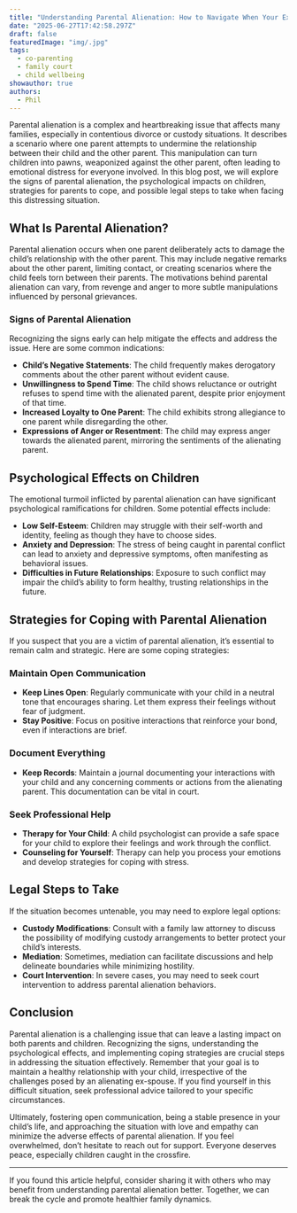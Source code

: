 ```yaml
---
title: "Understanding Parental Alienation: How to Navigate When Your Ex Uses Your Child as a Pawn"
date: "2025-06-27T17:42:58.297Z"
draft: false
featuredImage: "img/.jpg"
tags:
  - co-parenting
  - family court
  - child wellbeing
showauthor: true
authors:
  - Phil
---
```




Parental alienation is a complex and heartbreaking issue that affects many families, especially in contentious divorce or custody situations. It describes a scenario where one parent attempts to undermine the relationship between their child and the other parent. This manipulation can turn children into pawns, weaponized against the other parent, often leading to emotional distress for everyone involved. In this blog post, we will explore the signs of parental alienation, the psychological impacts on children, strategies for parents to cope, and possible legal steps to take when facing this distressing situation.

## What Is Parental Alienation?
Parental alienation occurs when one parent deliberately acts to damage the child’s relationship with the other parent. This may include negative remarks about the other parent, limiting contact, or creating scenarios where the child feels torn between their parents. The motivations behind parental alienation can vary, from revenge and anger to more subtle manipulations influenced by personal grievances.

### Signs of Parental Alienation
Recognizing the signs early can help mitigate the effects and address the issue. Here are some common indications:
- **Child’s Negative Statements**: The child frequently makes derogatory comments about the other parent without evident cause.
- **Unwillingness to Spend Time**: The child shows reluctance or outright refuses to spend time with the alienated parent, despite prior enjoyment of that time.
- **Increased Loyalty to One Parent**: The child exhibits strong allegiance to one parent while disregarding the other.
- **Expressions of Anger or Resentment**: The child may express anger towards the alienated parent, mirroring the sentiments of the alienating parent.

## Psychological Effects on Children
The emotional turmoil inflicted by parental alienation can have significant psychological ramifications for children. Some potential effects include:
- **Low Self-Esteem**: Children may struggle with their self-worth and identity, feeling as though they have to choose sides.
- **Anxiety and Depression**: The stress of being caught in parental conflict can lead to anxiety and depressive symptoms, often manifesting as behavioral issues.
- **Difficulties in Future Relationships**: Exposure to such conflict may impair the child’s ability to form healthy, trusting relationships in the future.

## Strategies for Coping with Parental Alienation
If you suspect that you are a victim of parental alienation, it’s essential to remain calm and strategic. Here are some coping strategies:

### Maintain Open Communication
- **Keep Lines Open**: Regularly communicate with your child in a neutral tone that encourages sharing. Let them express their feelings without fear of judgment.
- **Stay Positive**: Focus on positive interactions that reinforce your bond, even if interactions are brief.

### Document Everything
- **Keep Records**: Maintain a journal documenting your interactions with your child and any concerning comments or actions from the alienating parent. This documentation can be vital in court.

### Seek Professional Help
- **Therapy for Your Child**: A child psychologist can provide a safe space for your child to explore their feelings and work through the conflict.
- **Counseling for Yourself**: Therapy can help you process your emotions and develop strategies for coping with stress.

## Legal Steps to Take
If the situation becomes untenable, you may need to explore legal options:
- **Custody Modifications**: Consult with a family law attorney to discuss the possibility of modifying custody arrangements to better protect your child’s interests.
- **Mediation**: Sometimes, mediation can facilitate discussions and help delineate boundaries while minimizing hostility.
- **Court Intervention**: In severe cases, you may need to seek court intervention to address parental alienation behaviors.

## Conclusion
Parental alienation is a challenging issue that can leave a lasting impact on both parents and children. Recognizing the signs, understanding the psychological effects, and implementing coping strategies are crucial steps in addressing the situation effectively. Remember that your goal is to maintain a healthy relationship with your child, irrespective of the challenges posed by an alienating ex-spouse. If you find yourself in this difficult situation, seek professional advice tailored to your specific circumstances.

Ultimately, fostering open communication, being a stable presence in your child’s life, and approaching the situation with love and empathy can minimize the adverse effects of parental alienation. If you feel overwhelmed, don’t hesitate to reach out for support. Everyone deserves peace, especially children caught in the crossfire. 

---

If you found this article helpful, consider sharing it with others who may benefit from understanding parental alienation better. Together, we can break the cycle and promote healthier family dynamics.

